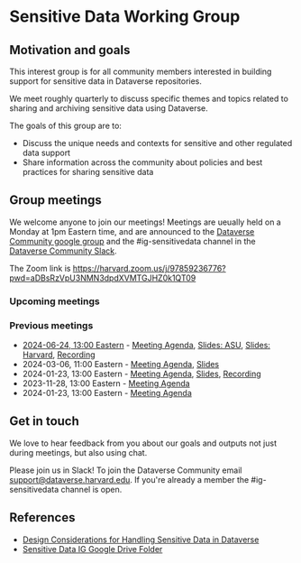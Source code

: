 # Sensitive Data Working Group

## Motivation and goals

This interest group is for all community members interested in building support for sensitive data in Dataverse repositories.

We meet roughly quarterly to discuss specific themes and topics related to sharing and archiving sensitive data using Dataverse.  

The goals of this group are to:
- Discuss the unique needs and contexts for sensitive and other regulated data support 
- Share information across the community about policies and best practices for sharing sensitive data


##  Group meetings

We welcome anyone to join our meetings! Meetings are ueually held on a Monday at 1pm Eastern time, and are announced to the [Dataverse Community google group](https://groups.google.com/u/1/g/dataverse-community) and the #ig-sensitivedata channel in the [Dataverse Community Slack](https://dataversecommunity.slack.com). 

The Zoom link is <https://harvard.zoom.us/j/97859236776?pwd=aDBsRzVpU3NMN3dpdXVMTGJHZ0k1QT09>


### Upcoming meetings


### Previous meetings
- [2024-06-24, 13:00 Eastern](https://time.is/compare/1300_24_Jun_2024_in_Boston) - [Meeting Agenda](https://docs.google.com/document/d/1zqrW7BlYFPpvC7lUa7FORAcxBaQYGRa7CcbFe0OilOk/edit#heading=h.yq1tzh9inevt), [Slides: ASU](https://docs.google.com/presentation/d/1L_gcDYhhuMoK-q90ZGy1cAnzdEAdyyTC12OzSMdF3jc/edit?usp=sharing), [Slides: Harvard](https://osf.io/69cux), [Recording](https://harvard.zoom.us/rec/share/3jclvAtIiHMkm3VfrJX56YU2Zao9VKjliEjICi0MHKXNHLOwFjARBZFSbFtfjcpg.yxzsJkamOYyXyR5_)
- 2024-03-06, 11:00 Eastern - [Meeting Agenda](https://docs.google.com/document/d/13TYC2yu-F2Bj-bz4SlmZn3j6TGYvk0-NsuFbAOFBBwk/edit#heading=h.g1tkl59slrru), [Slides](https://docs.google.com/presentation/d/1SgzhHqFVphW1eonk_7sagGSkkwRJajuGCUfBEYAqvtg/edit#slide=id.p)
- 2024-01-23, 13:00 Eastern - [Meeting Agenda](https://docs.google.com/document/d/1eE-pxLJYa87Aszg3PISfsv66qc5SIaE3FeOO0cJbY0Q/edit), [Slides](https://docs.google.com/presentation/d/1raxrGDFBqADdhnBJGhxLja8OCEQezqJG/edit?usp=sharing&ouid=105249378030301834452&rtpof=true&sd=true), [Recording](https://harvard.zoom.us/rec/share/VQteAjATctzHwizqsLQcvFx1zK74yFXT_pIwuBSYr_BMb8B7c_kCxCbpeAOFQHGD.dOU_aXyNxAY7yZMz)
- 2023-11-28, 13:00 Eastern - [Meeting Agenda](https://docs.google.com/document/d/1Zic4dyOeACHOQHNUocaDigKpJyM7XRmmMNdE2mymvXI/edit)
- 2024-01-23, 13:00 Eastern - [Meeting Agenda](https://docs.google.com/document/d/1Gv2uHWqTrDME7WFwMYPjDmeDwnBsLXiO1lZ_iAR9lgE/edit)



## Get in touch

We love to hear feedback from you about our goals and outputs not just during meetings, but also using chat.

Please join us in Slack! To join the Dataverse Community email support@dataverse.harvard.edu. If you're already a member the  #ig-sensitivedata channel is open. 

## References

- [Design Considerations for Handling Sensitive Data in Dataverse](https://docs.google.com/document/d/1gIMCm4iou5UPgm6OiIftuQIyoWWOIwaXpaY39o_3K74/edit?usp=sharing)
- [Sensitive Data IG Google Drive Folder](https://drive.google.com/drive/folders/1jpc-z-_4xVm6te9CoKAnRCTJBMCNuyYF) 
